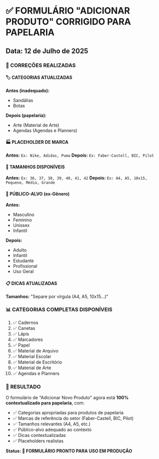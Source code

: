 # ✅ FORMULÁRIO "ADICIONAR PRODUTO" CORRIGIDO PARA PAPELARIA
## Data: 12 de Julho de 2025

### 📝 CORREÇÕES REALIZADAS

#### 🏷️ **CATEGORIAS ATUALIZADAS**
**Antes (inadequado):**
- Sandálias 
- Botas

**Depois (papelaria):**
- Arte (Material de Arte)
- Agendas (Agendas e Planners)

#### 🏭 **PLACEHOLDER DE MARCA**
**Antes:** `Ex: Nike, Adidas, Puma`
**Depois:** `Ex: Faber-Castell, BIC, Pilot`

#### 📏 **TAMANHOS DISPONÍVEIS** 
**Antes:** `Ex: 36, 37, 38, 39, 40, 41, 42`
**Depois:** `Ex: A4, A5, 10x15, Pequeno, Médio, Grande`

#### 👥 **PÚBLICO-ALVO (ex-Gênero)**
**Antes:**
- Masculino
- Feminino
- Unissex
- Infantil

**Depois:**
- Adulto
- Infantil  
- Estudante
- Profissional
- Uso Geral

#### 📋 **DICAS ATUALIZADAS**
**Tamanhos:** "Separe por vírgula (A4, A5, 10x15...)"

### 📊 **CATEGORIAS COMPLETAS DISPONÍVEIS**
1. ✅ Cadernos
2. ✅ Canetas  
3. ✅ Lápis
4. ✅ Marcadores
5. ✅ Papel
6. ✅ Material de Arquivo
7. ✅ Material Escolar
8. ✅ Material de Escritório
9. ✅ Material de Arte
10. ✅ Agendas e Planners

### 🎯 **RESULTADO**
O formulário de "Adicionar Novo Produto" agora está **100% contextualizado para papelaria**, com:

- ✅ Categorias apropriadas para produtos de papelaria
- ✅ Marcas de referência do setor (Faber-Castell, BIC, Pilot)
- ✅ Tamanhos relevantes (A4, A5, etc.)
- ✅ Público-alvo adequado ao contexto
- ✅ Dicas contextualizadas
- ✅ Placeholders realistas

**Status: 🎉 FORMULÁRIO PRONTO PARA USO EM PRODUÇÃO**
